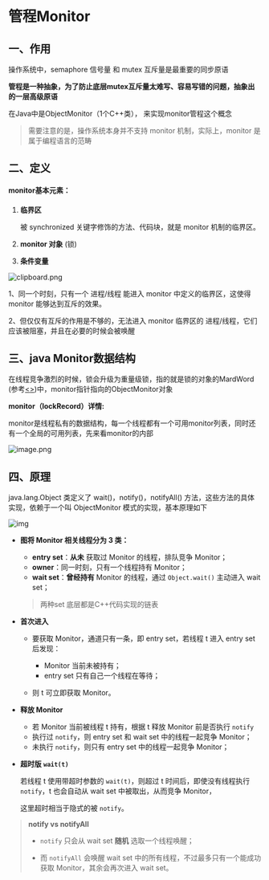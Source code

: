 # 管程Monitor



## 一、作用

操作系统中，semaphore 信号量 和 mutex 互斥量是最重要的同步原语

**管程是一种抽象，为了防止底层mutex互斥量太难写、容易写错的问题，抽象出的一层高级原语**

在Java中是ObjectMonitor（1个C++类）， 来实现monitor管程这个概念

> 需要注意的是，操作系统本身并不支持 monitor 机制，实际上，monitor 是属于编程语言的范畴



## 二、定义

#### **monitor基本元素：**

1. **临界区**     

   被 synchronized 关键字修饰的方法、代码块，就是 monitor 机制的临界区。

2. **monitor 对象** (锁) 

3. **条件变量**

![clipboard.png](https://segmentfault.com/img/bVbtXwv?w=404&h=542)



1、同一个时刻，只有一个 进程/线程 能进入 monitor 中定义的临界区，这使得 monitor 能够达到互斥的效果。

2、但仅仅有互斥的作用是不够的，无法进入 monitor 临界区的 进程/线程，它们应该被阻塞，并且在必要的时候会被唤醒



## 三、java Monitor数据结构

在线程竞争激烈的时候，锁会升级为重量级锁，指的就是锁的对象的MardWord (参考[<<MardWord>>](./MarkWord))中，monitor指针指向的ObjectMonitor对象





**monitor（lockRecord）详情:**

monitor是线程私有的数据结构，每一个线程都有一个可用monitor列表，同时还有一个全局的可用列表，先来看monitor的内部

![image.png](https://cdn.nlark.com/yuque/0/2020/png/1164655/1594734144851-23b1185c-4549-4ce6-bbb7-70a3543ea392.png)

## 四、原理

java.lang.Object 类定义了 wait()，notify()，notifyAll() 方法，这些方法的具体实现，依赖于一个叫 ObjectMonitor 模式的实现，基本原理如下

![img](G:\有道云\data\zlyforwork@126.com\40dc9c3291cb4838b6b151851e4ce608\clipboard.png)

- **图将 Monitor 相关线程分为 3 类：**
  - **entry set**：**从未** 获取过 Monitor 的线程，排队竞争 Monitor；
  - **owner**：同一时刻，只有一个线程持有 Monitor；
  - **wait set**：**曾经持有** Monitor 的线程，通过 `Object.wait()` 主动进入 wait set；
  
  > 两种set 底层都是C++代码实现的链表



- **首次进入**

  - 要获取 Monitor，通道只有一条，即 entry set，若线程 t 进入 entry set 后发现：

    - Monitor 当前未被持有；
    - entry set 只有自己一个线程在等待；

  - 则 t 可立即获取 Monitor。



- **释放 Monitor**

  - 若 Monitor 当前被线程 t 持有，根据 t 释放 Monitor 前是否执行 `notify`
  - 执行过 `notify`，则 entry set 和 wait set 中的线程一起竞争 Monitor；
  - 未执行 `notify`，则只有 entry set 中的线程一起竞争 Monitor；



- **超时版** **`wait(t)`**

  若线程 t 使用带超时参数的 `wait(t)`，则超过 t 时间后，即使没有线程执行 `notify`，t 也会自动从 wait set 中被取出，从而竞争 Monitor，

  这里超时相当于隐式的被 `notify`。




>  **notify vs notifyAll**
>
> - `notify` 只会从 wait set **随机** 选取一个线程唤醒；
>
> - 而 `notifyAll` 会唤醒 wait set 中的所有线程，不过最多只有一个能成功获取 Monitor，其余会再次进入 wait set。



